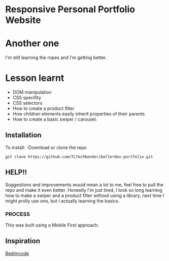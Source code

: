 # Responsive Personal Portfolio Website

# Another one
I'm still learning the ropes and I'm getting better.

# Lesson learnt
* DOM manipulation
* CSS specifity
* CSS selectors
* How to create a product filter
* How children elements easily inherit properties of their parents
* How to create a basic swiper / carousel.


## Installation
 To install:
 -Download or clone the repo
 ```
git clone https://github.com/TLTechbender/ballerdev-portfolio.git
 ```

 ## HELP!!
Suggestions and improvements would mean a lot to me, feel free to pull the repo and make it even better.
Honestly I'm just tired, I took so long learning how to make a swiper and a product filter without using a library, next time I might prolly use one, but I actually learning the basics.


 ### PROCESS
 This was built using a Mobile First approach.
 

## Inspiration
 [Bedimcode](https://www.youtube.com/watch?v=oy8dSsK57Ps)